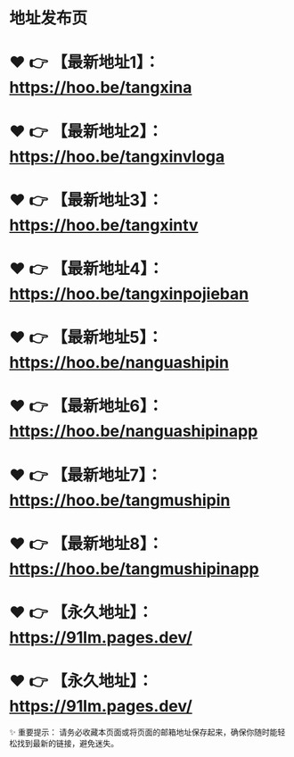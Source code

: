 # 地址发布页

# ❤️ 👉 【最新地址1】：https://hoo.be/tangxina

# ❤️ 👉 【最新地址2】：https://hoo.be/tangxinvloga

# ❤️ 👉 【最新地址3】：https://hoo.be/tangxintv

# ❤️ 👉 【最新地址4】：https://hoo.be/tangxinpojieban

# ❤️ 👉 【最新地址5】：https://hoo.be/nanguashipin

# ❤️ 👉 【最新地址6】：https://hoo.be/nanguashipinapp

# ❤️ 👉 【最新地址7】：https://hoo.be/tangmushipin

# ❤️ 👉 【最新地址8】：https://hoo.be/tangmushipinapp

# ❤️ 👉 【永久地址】：	https://91lm.pages.dev/

# ❤️ 👉 【永久地址】：	https://91lm.pages.dev/


✨ 重要提示： 请务必收藏本页面或将页面的邮箱地址保存起来，确保你随时能轻松找到最新的链接，避免迷失。
